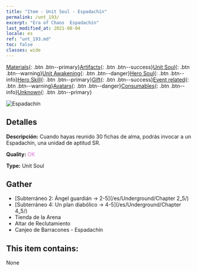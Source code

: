 ```yaml
---
title: "Item - Unit Soul - Espadachín"
permalink: /unt_193/
excerpt: "Era of Chaos  Espadachín"
last_modified_at: 2021-08-04
locale: es
ref: "unt_193.md"
toc: false
classes: wide
---
```

 [Materials](/ItemsES/){: .btn .btn--primary}[Artifacts](/ItemsES/Artifacts/){: .btn .btn--success}[Unit Soul](/ItemsES/UnitSoul/){: .btn .btn--warning}[Unit Awakening](/ItemsES/UnitAwakening/){: .btn .btn--danger}[Hero Soul](/ItemsES/HeroSoul/){: .btn .btn--info}[Hero Skill](/ItemsES/HeroSkill/){: .btn .btn--primary}[Gift](/ItemsES/Gift/){: .btn .btn--success}[Event related](/ItemsES/Events/){: .btn .btn--warning}[Avatars](/ItemsES/Avatars/){: .btn .btn--danger}[Consumables](/ItemsES/Consumables/){: .btn .btn--info}[Unknown](/ItemsES/Unknown/){: .btn .btn--primary}

 ![Espadachín](/images/u/ti_shizijun.jpg)

## Detalles
 **Descripción:** Cuando hayas reunido 30 fichas de alma, podrás invocar a un Espadachín, una unidad de aptitud SR.

 **Quality:** <span style="color: #DA70D6">OK</span>

 **Type:** Unit Soul

## Gather

*    [Subterráneo 2: Ángel guardián -> 2-5](/es/Underground/Chapter 2_5/) 
*    [Subterráneo 4: Un plan diabólico -> 4-5](/es/Underground/Chapter 4_5/) 
*    Tienda de la Arena 
*    Altar de Reclutamiento 
*    Canjeo de Barracones - Espadachín 

## This item contains:

  None

